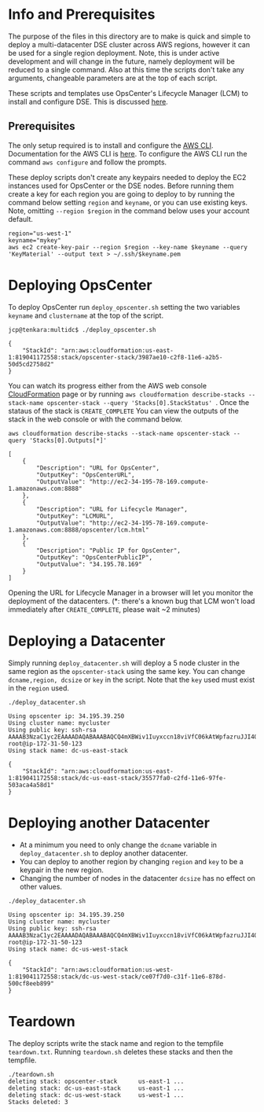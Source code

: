 
# Info and Prerequisites

The purpose of the files in this directory are to make is quick and simple to deploy a multi-datacenter DSE cluster across AWS regions, however it can be used for a single region deployment. Note, this is under active development and will change in the future, namely deployment will be reduced to a single command. Also at this time the scripts don't take any arguments, changeable parameters are at the top of each script.

These scripts and templates use OpsCenter's Lifecycle Manager (LCM) to install and configure DSE. This is discussed [here](./LCM.md).

## Prerequisites

The only setup required is to install and configure the [AWS CLI](http://docs.aws.amazon.com/cli/latest/userguide/installing.html).  Documentation for the AWS CLI is [here](http://docs.aws.amazon.com/AWSCloudFormation/latest/UserGuide/cfn-using-cli.html).  To configure the AWS CLI run the command `aws configure` and follow the prompts.

These deploy scripts don't create any keypairs needed to deploy the EC2 instances used for OpsCenter or the DSE nodes. Before running them create a key for each region you are going to deploy to by running the command below setting `region` and `keyname`, or you can use existing keys. Note, omitting `--region $region` in the command below uses your account default.

```
region="us-west-1"
keyname="mykey"
aws ec2 create-key-pair --region $region --key-name $keyname --query 'KeyMaterial' --output text > ~/.ssh/$keyname.pem
```

# Deploying OpsCenter

To deploy OpsCenter run `deploy_opscenter.sh` setting the two variables `keyname` and `clustername` at the top of the script.

```
jcp@tenkara:multidc$ ./deploy_opscenter.sh

{
    "StackId": "arn:aws:cloudformation:us-east-1:819041172558:stack/opscenter-stack/3987ae10-c2f8-11e6-a2b5-50d5cd2758d2"
}
```
You can watch its progress either from the AWS web console [CloudFormation](https://console.aws.amazon.com/cloudformation/home) page or by running `aws cloudformation describe-stacks --stack-name opscenter-stack --query 'Stacks[0].StackStatus' `. Once the stataus of the stack is `CREATE_COMPLETE` You can view the outputs of the stack in the web console or with the command below.

```
aws cloudformation describe-stacks --stack-name opscenter-stack --query 'Stacks[0].Outputs[*]'

[
    {
        "Description": "URL for OpsCenter",
        "OutputKey": "OpsCenterURL",
        "OutputValue": "http://ec2-34-195-78-169.compute-1.amazonaws.com:8888"
    },
    {
        "Description": "URL for Lifecycle Manager",
        "OutputKey": "LCMURL",
        "OutputValue": "http://ec2-34-195-78-169.compute-1.amazonaws.com:8888/opscenter/lcm.html"
    },
    {
        "Description": "Public IP for OpsCenter",
        "OutputKey": "OpsCenterPublicIP",
        "OutputValue": "34.195.78.169"
    }
]
```
Opening the URL for Lifecycle Manager in a browser will let you monitor the deployment of the datacenters. (\*: there's a known bug that LCM won't load immediately after `CREATE_COMPLETE`, please wait ~2 minutes)

# Deploying a Datacenter

Simply running `deploy_datacenter.sh` will deploy a 5 node cluster in the same region as the `opscenter-stack` using the same key. You can change `dcname,region, dcsize` or `key` in the script. Note that the `key` used must exist in the `region` used.

```
./deploy_datacenter.sh

Using opscenter ip: 34.195.39.250
Using cluster name: mycluster
Using public key: ssh-rsa AAAAB3NzaC1yc2EAAAADAQABAAABAQCQ4mXBWiv1Iuyxccn18viVfC06kAtWpfazruJJI4QVAheHmJvhXnnE9DrURGINP6ZcMd9zXtWTauUs1dpDvXVt+um4e1sdYd71yk6Pw5Mvgjl9AtHUlpbEG1mqvJfcRp4ynrAqDtQPSDShgqYvaG9SNYpbr+FOEQKUHEoRjSLbrd15MAyNJvmsUp3PJ5qP1rvqAydseAkiu9knNVPzWVlLwG0uR8pVA8o7ITOxg4W/pL1Xm/+kSOs4It/D1iV/6dxKY1Bo4/k9A7BVJZqT6dSDxpPVtX1Lt39SNOkV8D8SG9E+zf/fks0PDXnldTNzJLt8TgFabC4QPXgkCXXdI++/ root@ip-172-31-50-123
Using stack name: dc-us-east-stack

{
    "StackId": "arn:aws:cloudformation:us-east-1:819041172558:stack/dc-us-east-stack/35577fa0-c2fd-11e6-97fe-503aca4a58d1"
}

```


# Deploying another Datacenter

- At a minimum you need to only change the `dcname` variable in `deploy_datacenter.sh` to deploy another datacenter.
- You can deploy to another region by changing `region` and `key` to be a keypair in the new region.
- Changing the number of nodes in the datacenter `dcsize` has no effect on other values.


```
./deploy_datacenter.sh

Using opscenter ip: 34.195.39.250
Using cluster name: mycluster
Using public key: ssh-rsa AAAAB3NzaC1yc2EAAAADAQABAAABAQCQ4mXBWiv1Iuyxccn18viVfC06kAtWpfazruJJI4QVAheHmJvhXnnE9DrURGINP6ZcMd9zXtWTauUs1dpDvXVt+um4e1sdYd71yk6Pw5Mvgjl9AtHUlpbEG1mqvJfcRp4ynrAqDtQPSDShgqYvaG9SNYpbr+FOEQKUHEoRjSLbrd15MAyNJvmsUp3PJ5qP1rvqAydseAkiu9knNVPzWVlLwG0uR8pVA8o7ITOxg4W/pL1Xm/+kSOs4It/D1iV/6dxKY1Bo4/k9A7BVJZqT6dSDxpPVtX1Lt39SNOkV8D8SG9E+zf/fks0PDXnldTNzJLt8TgFabC4QPXgkCXXdI++/ root@ip-172-31-50-123
Using stack name: dc-us-west-stack

{
    "StackId": "arn:aws:cloudformation:us-west-1:819041172558:stack/dc-us-west-stack/ce07f7d0-c31f-11e6-878d-500cf8eeb899"
}
```
# Teardown

The deploy scripts write the stack name and region to the tempfile `teardown.txt`. Running `teardown.sh` deletes these stacks and then the tempfile.

```
./teardown.sh
deleting stack: opscenter-stack 	 us-east-1 ...
deleting stack: dc-us-east-stack 	 us-east-1 ...
deleting stack: dc-us-west-stack 	 us-west-1 ...
Stacks deleted: 3
```
